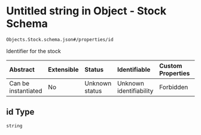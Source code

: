 # Untitled string in Object - Stock Schema

```txt
Objects.Stock.schema.json#/properties/id
```

Identifier for the stock

| Abstract            | Extensible | Status         | Identifiable            | Custom Properties | Additional Properties | Access Restrictions | Defined In                                                                        |
| :------------------ | :--------- | :------------- | :---------------------- | :---------------- | :-------------------- | :------------------ | :-------------------------------------------------------------------------------- |
| Can be instantiated | No         | Unknown status | Unknown identifiability | Forbidden         | Allowed               | none                | [Stock.schema.json\*](../schema/objects/Stock.schema.json "open original schema") |

## id Type

`string`
